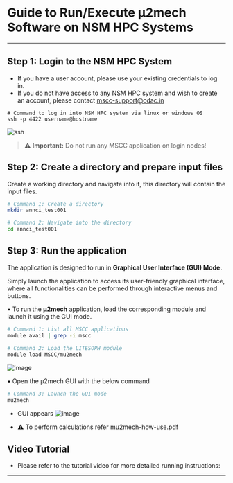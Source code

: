 # Guide to Run/Execute μ2mech Software on NSM HPC Systems

---

##  Step 1: Login to the NSM HPC System
- If you have a user account, please use your existing credentials to log in.
- If you do not have access to any NSM HPC system and wish to create an account, please contact [mscc-support@cdac.in](mailto:mscc-support@cdac.in)


```
# Command to log in into NSM HPC system via linux or windows OS
ssh -p 4422 username@hostname
```
![ssh](https://github.com/user-attachments/assets/fadebec6-8d52-4a81-b03e-a40bfaa96378)

> ⚠️ **Important:** Do not run any MSCC application on login nodes!

## Step 2: Create a directory and prepare input files

Create a working directory and navigate into it, this directory will contain the input files.

```bash
# Command 1: Create a directory
mkdir annci_test001

# Command 2: Navigate into the directory
cd annci_test001
```


##  Step 3: Run the application 
The application is designed to run in **Graphical User Interface (GUI) Mode.**

Simply launch the application to access its user-friendly graphical interface, where all functionalities can be performed through interactive menus and buttons.

•	To run the **µ2mech** application, load the corresponding module and launch it using the GUI mode.

```bash
# Command 1: List all MSCC applications
module avail | grep -i mscc

# Command 2: Load the LITESOPH module
module load MSCC/mu2mech
```

![image](https://github.com/user-attachments/assets/8920ff98-517f-4927-be7a-79abd8ef395d)

•	Open the µ2mech GUI with the below command

```bash
# Command 3: Launch the GUI mode
mu2mech
```
- GUI appears
![image](https://github.com/user-attachments/assets/3c8ac5d9-1d54-436c-b552-34a196a6959c)

- ⚠️ To perform calculations refer mu2mech-how-use.pdf

## Video Tutorial
- Please refer to the tutorial video for more detailed running instructions: 
---
